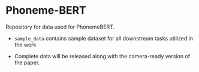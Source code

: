 # Phoneme-BERT

Repository for data used for PhonemeBERT.

* `sample_data` contains sample dataset for all downstream tasks utilized in the work

* Complete data will be released along with the camera-ready version of the paper.
